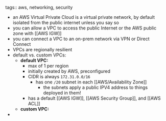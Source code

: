 tags:: aws, networking, security

- an AWS Virtual Private Cloud is a virtual private network, by default isolated from the public internet unless you say so
- you can allow a VPC to access the public Internet or the AWS public zone with [[AWS IGW]]
- you can connect a VPC to an on-prem network via VPN or Direct Connect
- VPCs are regionally resilient
- default vs. custom VPCs:
	- **default VPC:**
		- max of 1 per region
		- initially created by AWS, preconfigured
		- CIDR is always `172.31.0.0/16`
			- has one `/20` subnet in each [[AWS/Availability Zone]]
				- the subnets apply a public IPV4 address to things deployed in them!
		- has a default [[AWS IGW]], [[AWS Security Group]], and [[AWS ACL]]
	- **custom VPC:**
-